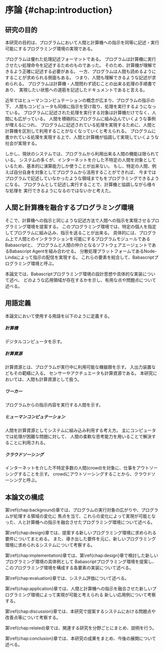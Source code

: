 # 序論 {#chap:introduction}

## 研究の目的

本研究の目的は、プログラムにおいて人間と計算機への指示を同等に記述・実行可能にするプログラミング環境の実現である。

プログラムは優れた処理記述フォーマットである。
プログラムは計算機に実行させたい処理命令を記述するためのものであった。
そのため、計算機が理解できるよう正確に記述する必要がある。
一方、プログラムは人間も読めるようにすることが求められる側面もある。
つまり、人間も理解できるような記述が求められる。
プログラムは計算機・人間問わず読むことの出来る処理の手順書であり、
実現したい状態への道筋を記述したドキュメントであると言える。

近年ではヒューマンコンピュテーションの概念が広まり、プログラムの指示の下、
人間もコンピュータも同様に指示を受け取り、処理を実行するようになっている。
プログラムに記述された処理を実行する対象は計算機だけでなく、人間にも広がっている。
人間を積極的にプログラムに組み込んでいくような事例が増えるにつれ、
プログラムに記述されている処理を実現するために、人間と計算機を区別して利用することがなくなっていくと考えられる。
プログラムに書かれている処理を実現する上で、人間と計算機が協調して実現していくような
社会が実現する。

しかし、現状のシステムでは、プログラムから利用出来る人間の機能は限られている。
システムの多くが、インターネットを介した不特定の人間を対象としているため、基本的に演算能力しか使うことが出来ない。
もし、特定の人間、例えば自分自身を対象としてプログラムから活用することができれば、
今まではプログラムで記述していなかったような領域までもをプログラミングできるようになる。
プログラムとして記述し実行することで、計算機と協調しながら様々な処理を
実行できるようになるのではないかと考えた。

## 人間と計算機を融合するプログラミング環境

そこで、計算機への指示と同じような記述方法で人間への指示を実現させるプログラミング環境を提案する。
このプログラミング環境では、特定の個人を指定してプログラムに組み込み、指示を送ることが出来る。
具体的には、プログラム上で人間とのインタラクションを可能にするプログラムモジュールであるBabascriptと、
プログラムと人間の仲介となるソフトウェアエージェントであるBabascript Agentを組み合わせる。
分散処理プラットフォームであるNode-Lindaによって指示の配信を実現する。
これらの要素を総合して、Babascriptプログラミング環境と呼ぶ。

本論文では、Babascriptプログラミング環境の設計思想や具体的な実装について述べ、
どのような応用領域が存在するかを示し、有用な点や問題点について述べる。

<!-- ## 研究の動機と目的 -->

<!--
 - プログラムは非常に優れた処理記述フォーマットである
 - コンピュータに読めるように論理的に緻密に記述しなくてはならない
 - 一方で、人間にも読めるように書く必要がある
 - プログラムとは、ただコンピュータに対する命令を記述するだけのものではない
 - 実現させたい状態に至るまでの過程を記述するものだと考えられる。
 - さらに近年では、ヒューマンコンピュテーション等の概念が受け入れられつつある
 - 人間もコンピュータも関係なく、プログラムの指示の元、作業をこなすようになった

 - より人間とコンピュータが共生し、プログラムによって様々な処理を実行していく社会を実現したい
 - しかし、まだまだプログラムが記述出来る領域は狭い。
 - 例えば、プログラム上で人間を利用するようになっても、インターネットを介した不特定の人間が対象で、まだ演算装置としての役割が主である。
 - プログラムの元、人間を完全に活用することができれば、人間の仕事等も、コンピュータの支援を受けつつ
 - 実行できるようになる。

 - そこで、本研究では、人間と計算機への指示を対等に記述可能なプログラミング環境の実現を目的とする。
 - このプログラミング環境では、特定の人物を対象とすることができるため、実世界でのタスクなども記述可能だ。
 - 本提案を通して、プログラムの新たな可能性を模索する。

 -->

<!-- プログラムは非常に優れた処理記述フォーマットである。
コンピュータに対する処理命令を記述するためのものであるため、コンピュータが理解できるような、正確な記述が必要である。
一方で、プログラムは人間が書き、読むこともあるため、人間にとっての可読性も考えた上で記述しておかなければならない。
プログラムはコンピュータが実行しているだけで、本来は、実現したい状態への道筋を描いたドキュメントなのである。
プログラムという優れた媒体であらゆる処理を記述出来ればと考える。


近年では、ヒューマンコンピュテーションの概念が広まり、プログラムの指示の下、人間もコンピュータも同様に指示を受け取り作業を
こなすようになっている。
プログラム上において、人間とコンピュータの垣根は今後取り払われていくと考えられる。
人間とコンピュータが共生していく中で、プログラムによって様々な処理を実行していく社会が実現する。

しかし、現状のシステムでは、プログラムから利用出来る人間の機能は限られている。
システムの多くが、インターネットを介した不特定の人間を対象としているため、基本的に演算能力しか使うことが出来ない。
プログラムによって、特定の個人、例えば自分自身を完全に活用することができれば、今まではプログラムとして記述すると考えていなかったような
領域までもがプログラムで記述できるようになるだろう。


そこで、本研究では、人間と計算機への指示を対等に記述可能なプログラミング環境の実現を目的とする。
このプログラミング環境では、特定の人物を対象とすることができる。
そのため、実世界におけるタスクなどをプログラムで記述し、人間に実行させるということが可能となる。

本研究を通して、人間と計算機を計算資源とした新しいプログラムの可能性を模索する。 -->


## 用語定義

本論文において使用する用語を以下のように定義する。



##### 計算機

デジタルコンピュータを示す。


##### 計算資源

計算資源とは、プログラムが実行中に利用可能な機器類を示す。
入出力装置などもその範疇に入る。
センサーやアクチュエータも計算資源である。
本研究においては、人間も計算資源として扱う。

##### ワーカー

プログラムからの指示内容を実行する人間を示す。

##### ヒューマンコンピュテーション

人間を計算資源としてシステムに組み込み利用する考え方。
主にコンピュータでは処理が困難な問題に対して、
人間の柔軟な思考能力を用いることで解決することに利用される。

##### クラウドソーシング

インターネットを介した不特定多数の人間(crowd)を対象に、仕事をアウトソーシングすることを示す。
crowdにアウトソーシングすることから、クラウドソーシングと呼ぶ。

<!-- ##### ソフトウェアエージェント

ユーザとソフトウェアの -->

## 本論文の構成

第\ref{chap:background}章では、プログラムの実行対象の広がりや、プログラムが処理する領域の変化に
焦点を当て、これらの変化によって実現が可能となった、人と計算機への指示を融合させたプログラミング環境について述べる。

第\ref{chap:design}章では、提案する新しいプログラミング環境に求められる要件についてまとめる。
また、導き出した要件を元に、新しいプログラミング環境に求められるシステムについて考察する。

第\ref{chap:implementation}章では、第\ref{chap:design}章で検討した新しいプログラミング環境の具体例として
Babascriptプログラミング環境を提案し、このプログラミング環境を構成する各要素の実装について述べる。

第\ref{chap:evaluation}章では、システム評価について述べる。

第\ref{chap:application}章では、人間と計算機への指示を融合させた新しいプログラミング環境によって実現が可能と考えられる
新しい応用例について考察する。

第\ref{chap:discussion}章では、本研究で提案するシステムにおける問題点や改善点等について考察する。

第\ref{chap:related}章では、関連する研究を分野ごとにまとめ、説明を行う。

第\ref{chap:conclusion}章では、本研究の成果をまとめ、今後の展開について述べる。
